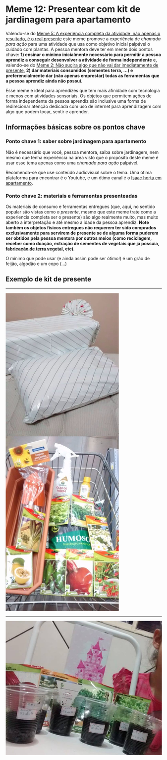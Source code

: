# Meme 12: Presentear com kit de jardinagem para apartamento

Valendo-se do [Meme 5: A experiência completa da atividade, não apenas o
resultado, é o real presente](../5/presentes-com-significado.md) este meme
promove a experiência de _chamada para ação_ para uma atividade que usa
como objetivo inicial palpável o cuidado com plantas. A pessoa mentora deve
ter em mente dois pontos chave: **1) ensinar o mínimo inicialmente necessário
para permitir a pessoa aprendiz a conseguir desenvolver a atividade de forma
independente** e, valendo-se do [Meme 2: Não sugira algo que não vai dar
imediatamente de presente](../2/presenteie-nao-sugira.md), **2) dar materiais
consumidos (sementes terra, ...) e preferencialmente dar (não apenas
emprestar) todas as ferramentas que a pessoa aprendiz ainda não possui**.

Esse meme é ideal para aprendizes que tem mais afinidade com tecnologia e menos
com atividades sensoriais. Os objetos que permitem ações de forma independente
da pessoa aprendiz são inclusive uma forma de redirecionar atenção dedicada
com uso de internet para aprendizagem com algo que podem tocar, sentir e
aprender.

## Informações básicas sobre os pontos chave

### Ponto chave 1: saber sobre jardinagem para apartamento
Não é necessário que você, pessoa mentora,  saiba sobre jardinagem, nem mesmo
que tenha experiência na área visto que o propósito deste meme é usar esse tema
apenas como uma _chamada para ação_ palpável.

Recomenda-se que use conteúdo audiovisual sobre o tema. Uma ótima plataforma
para encontrar é o Youtube, e um ótimo canal é o [Isaac horta em apartamento](https://www.youtube.com/channel/UCoviLqsSnbxIfE1hA1De-3w).

### Ponto chave 2: materiais e ferramentas presenteadas
Os materiais de consumo e ferramentas entregues (que, aqui, no sentido popular
são vistas como _o presente_, mesmo que este meme trate como a experiencia
completa ser o presente) são algo realmente muito, mas muito aberto a
interpretação e até mesmo a idade da pessoa aprendiz. **Note também os objetos
físicos entregues não requerem ter sido comprados exclusivamente para servirem
de presente se de alguma forma puderem ser obtidos pela pessoa mentora por
outros meios (como reciclagem, receber como doação, extração de sementes de
vegetais que já possuia, [fabricação de terra vegetal](https://www.youtube.com/watch?v=FcoCUyrSYH8),
etc)**.


O mínimo que pode usar (e ainda assim pode ser ótimo!) é um grão de feijão,
algodão e um copo (...)


## Exemplo de kit de presente


---

![Presente Kit Jardinagem](presente-kit-jardinagem.jpg)

---

![Plantas](plantas.jpg)